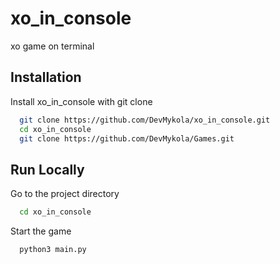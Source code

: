 # xo_in_console

xo game on terminal

## Installation

Install xo_in_console with git clone

```bash
  git clone https://github.com/DevMykola/xo_in_console.git
  cd xo_in_console
  git clone https://github.com/DevMykola/Games.git
```
    
## Run Locally

Go to the project directory

```bash
  cd xo_in_console
```

Start the game

```bash
  python3 main.py
```
